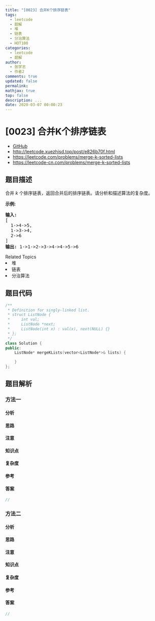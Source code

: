 ```yaml
---
title: "[0023] 合并K个排序链表"
tags:
  - leetcode
  - 题解
  - 堆
  - 链表
  - 分治算法
  - HOT100
categories:
  - leetcode
  - 题解
author:
  - 张学志
  - 作者2
comments: true
updated: false
permalink:
mathjax: true
top: false
description: ...
date: 2020-03-07 00:00:23
---
```



# [0023] 合并K个排序链表
* [GitHub](https://github.com/algoboy101/LeetCodeCrowdsource/tree/master/_posts/QA/%5B0023%5D%20%E5%90%88%E5%B9%B6K%E4%B8%AA%E6%8E%92%E5%BA%8F%E9%93%BE%E8%A1%A8.md)
* http://leetcode.xuezhisd.top/post/e826b70f.html
* https://leetcode.com/problems/merge-k-sorted-lists
* https://leetcode-cn.com/problems/merge-k-sorted-lists


## 题目描述

<p>合并&nbsp;<em>k&nbsp;</em>个排序链表，返回合并后的排序链表。请分析和描述算法的复杂度。</p>

<p><strong>示例:</strong></p>

<pre><strong>输入:</strong>
[
&nbsp; 1-&gt;4-&gt;5,
&nbsp; 1-&gt;3-&gt;4,
&nbsp; 2-&gt;6
]
<strong>输出:</strong> 1-&gt;1-&gt;2-&gt;3-&gt;4-&gt;4-&gt;5-&gt;6</pre>
<div><div>Related Topics</div><div><li>堆</li><li>链表</li><li>分治算法</li></div></div>


## 题目代码

```cpp
/**
 * Definition for singly-linked list.
 * struct ListNode {
 *     int val;
 *     ListNode *next;
 *     ListNode(int x) : val(x), next(NULL) {}
 * };
 */
class Solution {
public:
    ListNode* mergeKLists(vector<ListNode*>& lists) {

    }
};
```


## 题目解析


### 方法一

#### 分析

#### 思路

#### 注意

#### 知识点

#### 复杂度

#### 参考

#### 答案

```cpp
//
```


### 方法二

#### 分析

#### 思路

#### 注意

#### 知识点

#### 复杂度

#### 参考

#### 答案

```cpp
//
```


